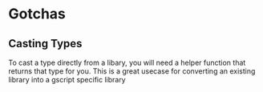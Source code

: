 # Gotchas

## Casting Types
To cast a type directly from a libary, you will need a helper function that returns that type for you. 
This is a great usecase for converting an existing library into a gscript specific library
